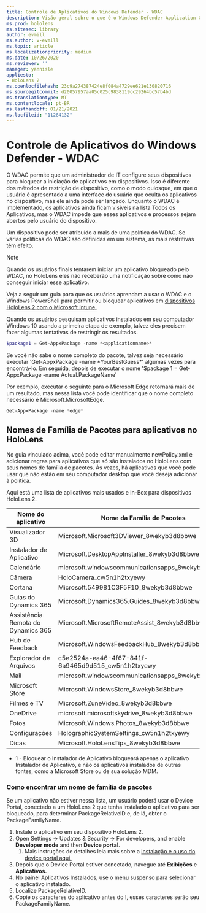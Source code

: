 ```yaml
---
title: Controle de Aplicativos do Windows Defender - WDAC
description: Visão geral sobre o que é o Windows Defender Application Control e como usá-lo para gerenciar dispositivos de realidade misturada do HoloLens.
ms.prod: hololens
ms.sitesec: library
author: evmill
ms.author: v-evmill
ms.topic: article
ms.localizationpriority: medium
ms.date: 10/26/2020
ms.reviewer: ''
manager: yannisle
appliesto:
- HoloLens 2
ms.openlocfilehash: 23c9a274387424e8f084a4729ee621e130820716
ms.sourcegitcommit: d20057957aa05c025c9838119cc29264bc57b4bd
ms.translationtype: MT
ms.contentlocale: pt-BR
ms.lasthandoff: 01/21/2021
ms.locfileid: "11284132"
---
```

# Controle de Aplicativos do Windows Defender - WDAC

O WDAC permite que um administrador de IT configure seus dispositivos para bloquear a iniciação de aplicativos em dispositivos. Isso é diferente dos métodos de restrição de dispositivo, como o modo quiosque, em que o usuário é apresentado a uma interface do usuário que oculta os aplicativos no dispositivo, mas ele ainda pode ser lançado. Enquanto o WDAC é implementado, os aplicativos ainda ficam visíveis na lista Todos os Aplicativos, mas o WDAC impede que esses aplicativos e processos sejam abertos pelo usuário do dispositivo.

Um dispositivo pode ser atribuído a mais de uma política do WDAC. Se várias políticas do WDAC são definidas em um sistema, as mais restritivas têm efeito. 

> [!NOTE]
> Quando os usuários finais tentarem iniciar um aplicativo bloqueado pelo WDAC, no HoloLens eles não receberão uma notificação sobre como não conseguir iniciar esse aplicativo.

Veja a seguir um guia para que os usuários aprendam a usar o WDAC e o Windows PowerShell para permitir ou bloquear aplicativos em [dispositivos HoloLens 2 com o Microsoft Intune.](https://docs.microsoft.com/mem/intune/configuration/custom-profile-hololens)

Quando os usuários pesquisam aplicativos instalados em seu computador Windows 10 usando a primeira etapa de exemplo, talvez eles precisem fazer algumas tentativas de restringir os resultados.

```powershell
$package1 = Get-AppxPackage -name *<applicationname>*
``` 

Se você não sabe o nome completo do pacote, talvez seja necessário executar 'Get-AppxPackage -name \*YourBestGuess\*' algumas vezes para encontrá-lo. Em seguida, depois de executar o nome '$package 1 = Get-AppxPackage -name Actual.PackageName'

Por exemplo, executar o seguinte para o Microsoft Edge retornará mais de um resultado, mas nessa lista você pode identificar que o nome completo necessário é Microsoft.MicrosoftEdge.

```powershell
Get-AppxPackage -name *edge*
``` 

## Nomes de Família de Pacotes para aplicativos no HoloLens

No guia vinculado acima, você pode editar manualmente newPolicy.xml e adicionar regras para aplicativos que só são instalados no HoloLens com seus nomes de família de pacotes. Às vezes, há aplicativos que você pode usar que não estão em seu computador desktop que você deseja adicionar à política.

Aqui está uma lista de aplicativos mais usados e In-Box para dispositivos HoloLens 2.

| Nome do aplicativo                   | Nome da Família de Pacotes                                |
|----------------------------|----------------------------------------------------|
| Visualizador 3D                  | Microsoft.Microsoft3DViewer_8wekyb3d8bbwe          |
| Instalador de Aplicativo              | Microsoft.DesktopAppInstaller_8wekyb3d8bbwe <sup> 1</sup>         |
| Calendário                   | microsoft.windowscommunicationsapps_8wekyb3d8bbwe  |
| Câmera                     | HoloCamera_cw5n1h2txyewy                           |
| Cortana                    | Microsoft.549981C3F5F10_8wekyb3d8bbwe              |
| Guias do Dynamics 365        | Microsoft.Dynamics365.Guides_8wekyb3d8bbwe         |
| Assistência Remota do Dynamics 365 | Microsoft.MicrosoftRemoteAssist_8wekyb3d8bbwe      |
| Hub de Feedback               | Microsoft.WindowsFeedbackHub_8wekyb3d8bbwe         |
| Explorador de Arquivos              | c5e2524a-ea46-4f67-841f-6a9465d9d515_cw5n1h2txyewy |
| Mail                       | microsoft.windowscommunicationsapps_8wekyb3d8bbwe  |
| Microsoft Store            | Microsoft.WindowsStore_8wekyb3d8bbwe               |
| Filmes e TV                | Microsoft.ZuneVideo_8wekyb3d8bbwe                  |
| OneDrive                   | microsoft.microsoftskydrive_8wekyb3d8bbwe          |
| Fotos                     | Microsoft.Windows.Photos_8wekyb3d8bbwe             |
| Configurações                   | HolographicSystemSettings_cw5n1h2txyewy            |
| Dicas                       | Microsoft.HoloLensTips_8wekyb3d8bbwe               |

- 1 - Bloquear o Instalador de Aplicativo bloqueará apenas o aplicativo Instalador de Aplicativo, e não os aplicativos instalados de outras fontes, como a Microsoft Store ou de sua solução MDM.

### Como encontrar um nome de família de pacotes

Se um aplicativo não estiver nessa lista, um usuário poderá usar o Device Portal, conectado a um HoloLens 2 que tenha instalado o aplicativo para ser bloqueado, para determinar PackageRelativeID e, de lá, obter o PackageFamilyName.

1. Instale o aplicativo em seu dispositivo HoloLens 2. 
1. Open Settings -> Updates & Security -> For developers, and enable **Developer mode** and then **Device portal**. 
    1. Mais instruções de detalhes leia mais sobre a [instalação e o uso do device portal aqui.](https://docs.microsoft.com/windows/mixed-reality/develop/platform-capabilities-and-apis/using-the-windows-device-portal)
1. Depois que o Device Portal estiver conectado, navegue até **Exibições** e **Aplicativos.** 
1. No painel Aplicativos Instalados, use o menu suspenso para selecionar o aplicativo instalado. 
1. Localize PackageRelativeID. 
1. Copie os caracteres do aplicativo antes do !, esses caracteres serão seu PackageFamilyName.


